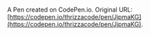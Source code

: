 # 

A Pen created on CodePen.io. Original URL: [https://codepen.io/thrizzacode/pen/JjpmaKG](https://codepen.io/thrizzacode/pen/JjpmaKG).

